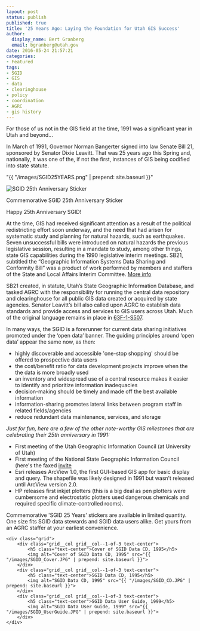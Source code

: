 ```yaml
---
layout: post
status: publish
published: true
title: '25 Years Ago: Laying the Foundation for Utah GIS Success'
author:
  display_name: Bert Granberg
  email: bgranberg@utah.gov
date: 2016-05-24 21:57:21
categories:
- Featured
tags:
- SGID
- GIS
- data
- clearinghouse
- policy
- coordination
- AGRC
- gis history
---
```


For those of us not in the GIS field at the time, 1991 was a significant year in Utah and beyond...

In March of 1991, Governor Norman Bangerter signed into law Senate Bill 21, sponsored by Senator Dixie Leavitt. That was 25 years ago this Spring and, nationally, it was one of the, if not the first, instances of GIS being codified into state statute.

"{{ "/images/SGID25YEARS.png" | prepend: site.baseurl }}"

<div class="caption"><a href ="{{ "/images/SGID25YEARS.png" | prepend: site.baseurl }}"></a><img src="{{ "/images/SGID25YEARS_small.png" | prepend: site.baseurl }}" alt="SGID 25th Anniversary Sticker" /><p class="caption-text">Commemorative SGID 25th Anniversary Sticker</p></div>

Happy 25th Anniversary SGID!

At the time, GIS had received significant attention as a result of the political redistricting effort soon underway, and the need that had arisen for systematic study and planning for natural hazards, such as earthquakes. Seven unsuccessful bills were introduced on natural hazards the previous legislative session, resulting in a mandate to study, among other things, state GIS capabilities during the 1990 legislative interim meetings. SB21, subtitled the “Geographic Information Systems Data Sharing and Conformity Bill” was a product of work performed by members and staffers of the State and Local Affairs Interim Committee. [More info](https://drive.google.com/file/d/0BxoOAQyOvGgac2wzV3g3X0lmX25oQlk3TDVDQVlwSV9TaVVn/view?usp=sharing)

SB21 created, in statute, Utah’s State Geographic Information Database, and tasked AGRC with the responsibility for running the central data repository and clearinghouse for all public GIS data created or acquired by state agencies. Senator Leavitt’s bill also called upon AGRC to establish data standards and provide access and services to GIS users across Utah. Much of the original language remains in place in [63F-1-S507](http://le.utah.gov/xcode/Title63F/Chapter1/63F-1-S507.html).

In many ways, the SGID is a forerunner for current data sharing initiatives promoted under the ‘open data’ banner. The guiding principles around ‘open data’ appear the same now, as then:

- highly discoverable and accessible 'one-stop shopping' should be offered to prospective data users
- the cost/benefit ratio for data development projects improve when the the data is more broadly used
- an inventory and widespread use of a central resource makes it easier to identify and prioritize information inadequacies
- decision-making should be timely and made off the best available information
- information-sharing promotes lateral links between program staff in related fields/agencies
- reduce redundant data maintenance, services, and storage

_Just for fun, here are a few of the other note-worthy GIS milestones that are celebrating their 25th anniversary in 1991:_

- First meeting of the Utah Geographic Information Council (at University of Utah)
- First meeting of the National State Geographic Information Council (here's the faxed [invite](https://drive.google.com/file/d/0BxoOAQyOvGgaSU1SVEVKS0F5NjF2aVB6OGY4NnJqZlR1ZW5Z/view?usp=sharing)
- Esri releases ArcView 1.0, the first GUI-based GIS app for basic display and query. The shapefile was likely designed in 1991 but wasn’t released until ArcView version 2.0.
- HP releases first inkjet plotters (this is a big deal as pen plotters were cumbersome and electrostatic plotters used dangerous chemicals and required specific climate-controlled rooms).

Commemorative 'SGID 25 Years' stickers are available in limited
quantity. One size fits SGID data stewards and SGID data users alike.
Get yours from an AGRC staffer at your earliest convenience. 
    
    <div class="grid">
        <div class="grid__col grid__col--1-of-3 text-center">
            <h5 class="text-center">Cover of SGID Data CD, 1995</h5>
            <img alt="Cover of SGID Data CD, 1995" src="{{ "/images/SGID_Cover.JPG" | prepend: site.baseurl }}">
        </div>
        <div class="grid__col grid__col--1-of-3 text-center">
            <h5 class="text-center">SGID Data CD, 1995</h5>
            <img alt="SGID Data CD, 1995" src="{{ "/images/SGID_CD.JPG" | prepend: site.baseurl }}">
        </div>
        <div class="grid__col grid__col--1-of-3 text-center">
            <h5 class="text-center">SGID Data User Guide, 1999</h5>
            <img alt="SGID Data User Guide, 1999" src="{{ "/images/SGID_UserGuide.JPG" | prepend: site.baseurl }}">
        </div>
    </div>


